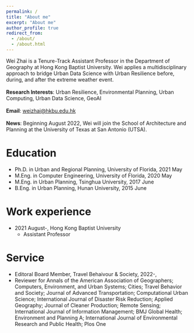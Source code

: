```yaml
---
permalink: /
title: "About me"
excerpt: "About me"
author_profile: true
redirect_from: 
  - /about/
  - /about.html
---
```


Wei Zhai is a Tenure-Track Assistant Professor in the Department of Geography at Hong Kong Baptist University. Wei applies a multidisciplinary approach to bridge Urban Data Science with Urban Resilience before, during, and after the extreme weather event.
<br/><br/> 
**Research Interests**: Urban Resilience, Environmental Planning, Urban Computing, Urban Data Science, GeoAI
<br/><br/> 
**Email**: weizhai@hkbu.edu.hk
<br/><br/> 
**News**: Beginning August 2022, Wei will join the School of Architecture and Planning at the University of Texas at San Antonio (UTSA).

Education
======
* Ph.D. in Urban and Regional Planning, University of Florida, 2021 May
* M.Eng. in Computer Engineering, University of Florida, 2020 May
* M.Eng. in Urban Planning, Tsinghua University, 2017 June
* B.Eng. in Urban Planning, Hunan University, 2015 June

Work experience
======
* 2021 August-, Hong Kong Baptist University
  * Assistant Professor
  
Service
======
* Editoral Board Member, Travel Behaivour & Society, 2022-,
* Reviewer for Annals of the American Association of Geographers; Computers, Environment, and Urban Systems; Cities; Travel Behavior and Society; Journal of Advanced Transportation; Computational Urban Science; International Journal of Disaster Risk Reduction; Applied Geography; Journal of Cleaner Production; Remote Sensing; International Journal of Information Management; BMJ Global Health; Environment and Planning A; International Journal of Environmental Research and Public Health; Plos One


<body background="https://skywalkerzhai.github.io/weizhai.github.io/images/background.jpg">

